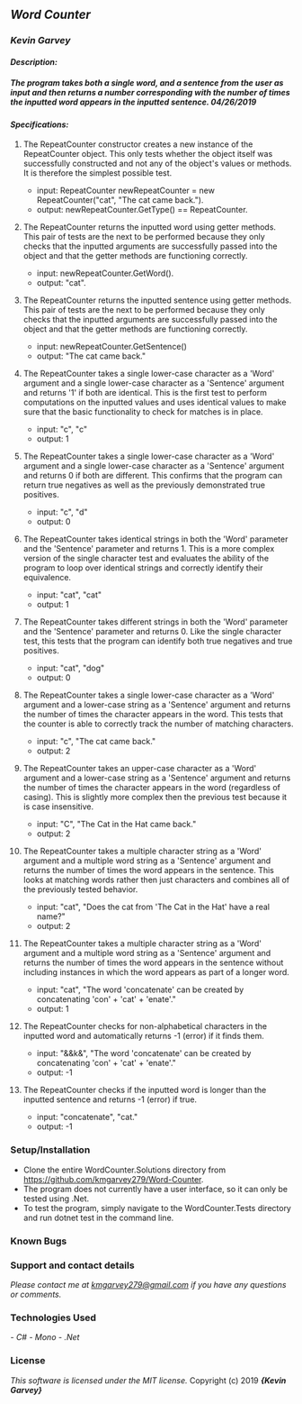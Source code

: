 ## _Word Counter_

### _***Kevin Garvey***_

#### _Description:_
##### _The program takes both a single word, and a sentence from the user as input and then returns a number corresponding with the number of times the inputted word appears in the inputted sentence. 04/26/2019_

#### _Specifications:_

1. The RepeatCounter constructor creates a new instance of the RepeatCounter object. This only tests whether the object itself was successfully constructed and not any of the object's values or methods. It is therefore the simplest possible test.
    - input: RepeatCounter newRepeatCounter = new RepeatCounter("cat", "The cat came back.").
    - output: newRepeatCounter.GetType() == RepeatCounter.

2. The RepeatCounter returns the inputted word using getter methods. This pair of tests are the next to be performed because they only checks that the inputted arguments are successfully passed into the object and that the getter methods are functioning correctly.
    - input: newRepeatCounter.GetWord().
    - output: "cat".

3. The RepeatCounter returns the inputted sentence using getter methods. This pair of tests are the next to be performed because they only checks that the inputted arguments are successfully passed into the object and that the getter methods are functioning correctly.
    - input: newRepeatCounter.GetSentence()
    - output: "The cat came back."

4. The RepeatCounter takes a single lower-case character as a 'Word' argument and a single lower-case character as a 'Sentence' argument and returns '1' if both are identical. This is the first test to perform computations on the inputted values and uses identical values to make sure that the basic functionality to check for matches is in place.
    - input: "c", "c"
    - output: 1

5. The RepeatCounter takes a single lower-case character as a 'Word' argument and a single lower-case character as a 'Sentence' argument and returns 0 if both are different. This confirms that the program can return true negatives as well as the previously demonstrated true positives.
    - input: "c", "d"
    - output: 0

6. The RepeatCounter takes identical strings in both the 'Word' parameter and the 'Sentence' parameter and returns 1. This is a more complex version of the single character test and evaluates the ability of the program to loop over identical strings and correctly identify their equivalence.
    - input: "cat", "cat"
    - output: 1

7. The RepeatCounter takes different strings in both the 'Word' parameter and the 'Sentence' parameter and returns 0. Like the single character test, this tests that the program can identify both true negatives and true positives.
    - input: "cat", "dog"
    - output: 0

8. The RepeatCounter takes a single lower-case character as a 'Word' argument and a lower-case string as a 'Sentence' argument and returns the number of times the character appears in the word. This tests that the counter is able to correctly track the number of matching characters.   
    - input: "c", "The cat came back."
    - output: 2

9. The RepeatCounter takes an upper-case character as a 'Word' argument and a lower-case string as a 'Sentence' argument and returns the number of times the character appears in the word (regardless of casing). This is slightly more complex then the previous test because it is case insensitive.
    - input: "C", "The Cat in the Hat came back."
    - output: 2

10. The RepeatCounter takes a multiple character string as a 'Word' argument and a multiple word string as a 'Sentence' argument and returns the number of times the word appears in the sentence. This looks at matching words rather then just characters and combines all of the previously tested behavior.
    - input: "cat", "Does the cat from 'The Cat in the Hat' have a real name?"
    - output: 2

11. The RepeatCounter takes a multiple character string as a 'Word' argument and a multiple word string as a 'Sentence' argument and returns the number of times the word appears in the sentence without including instances in which the word appears as part of a longer word.
    - input: "cat", "The word 'concatenate' can be created by concatenating  'con' + 'cat' + 'enate'."
    - output: 1

12. The RepeatCounter checks for non-alphabetical characters in the inputted word and automatically returns -1 (error) if it finds them.
    - input: "&&k&", "The word 'concatenate' can be created by concatenating  'con' + 'cat' + 'enate'."
    - output: -1

13. The RepeatCounter checks if the inputted word is longer than the inputted sentence and returns -1 (error) if true.
    - input: "concatenate", "cat."
    - output: -1

### Setup/Installation
- Clone the entire WordCounter.Solutions directory from https://github.com/kmgarvey279/Word-Counter.
- The program does not currently have a user interface, so it can only be tested using .Net.
- To test the program, simply navigate to the WordCounter.Tests directory and run dotnet test in the command line.  

### Known Bugs

### Support and contact details

_Please contact me at kmgarvey279@gmail.com if you have any questions or comments._

### Technologies Used

_- C#_
_- Mono_
_- .Net_
### License

_This software is licensed under the MIT license._
Copyright (c) 2019 **_{Kevin Garvey}_**
